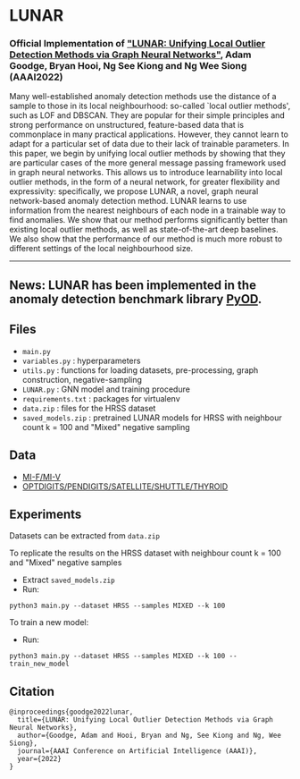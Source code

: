 # LUNAR
### Official Implementation of ["LUNAR: Unifying Local Outlier Detection Methods via Graph Neural Networks"](https://www.aaai.org/AAAI22Papers/AAAI-51.GoodgeA.pdf), Adam Goodge, Bryan Hooi, Ng See Kiong and Ng Wee Siong (AAAI2022)

Many well-established anomaly detection methods use the distance of a sample to those in its local neighbourhood: so-called `local outlier methods', such as LOF and DBSCAN. They are popular for their simple principles and strong performance on unstructured, feature-based data that is commonplace in many practical applications. However, they cannot learn to adapt for a particular set of data due to their lack of trainable parameters. In this paper, we begin by unifying local outlier methods by showing that they are particular cases of the more general message passing framework used in graph neural networks. This allows us to introduce learnability into local outlier methods, in the form of a neural network, for greater flexibility and expressivity: specifically, we propose LUNAR, a novel, graph neural network-based anomaly detection method. LUNAR learns to use information from the nearest neighbours of each node in a trainable way to find anomalies. We show that our method performs significantly better than existing local outlier methods, as well as state-of-the-art deep baselines. We also show that the performance of our method is much more robust to different settings of the local neighbourhood size.

-------------------------------------------------------
News: LUNAR has been implemented in the anomaly detection benchmark library [PyOD](https://pyod.readthedocs.io/en/latest/).
-------------------------------------------------------

## Files
- ```main.py```
- ```variables.py``` : hyperparameters
- ```utils.py``` : functions for loading datasets, pre-processing, graph construction, negative-sampling
- ```LUNAR.py``` : GNN model and training procedure
- ```requirements.txt``` : packages for virtualenv
- ```data.zip``` : files for the HRSS dataset
- ```saved_models.zip``` : pretrained LUNAR models for HRSS with neighbour count k = 100 and "Mixed" negative sampling

## Data
- [MI-F/MI-V](https://www.kaggle.com/shasun/tool-wear-detection-in-cnc-mill)
- [OPTDIGITS/PENDIGITS/SATELLITE/SHUTTLE/THYROID](http://odds.cs.stonybrook.edu)

## Experiments

Datasets can be extracted from ```data.zip```

To replicate the results on the HRSS dataset with neighbour count k = 100 and "Mixed" negative samples

- Extract ```saved_models.zip```
- Run:
```
python3 main.py --dataset HRSS --samples MIXED --k 100
```

To train a new model:
 
- Run:

```
python3 main.py --dataset HRSS --samples MIXED --k 100 --train_new_model
```

## Citation
```
@inproceedings{goodge2022lunar,
  title={LUNAR: Unifying Local Outlier Detection Methods via Graph Neural Networks},
  author={Goodge, Adam and Hooi, Bryan and Ng, See Kiong and Ng, Wee Siong},
  journal={AAAI Conference on Artificial Intelligence (AAAI)},
  year={2022}
}
```

